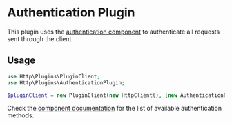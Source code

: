 # Authentication Plugin

This plugin uses the [authentication component](/components/authentication) to authenticate all requests sent through
the client.


## Usage

``` php
use Http\Plugins\PluginClient;
use Http\Plugins\AuthenticationPlugin;

$pluginClient = new PluginClient(new HttpClient(), [new AuthenticationPlugin(new AuthenticationMethod()]);
```

Check the [component documentation](/components/authentication) for the list of available authentication methods.
